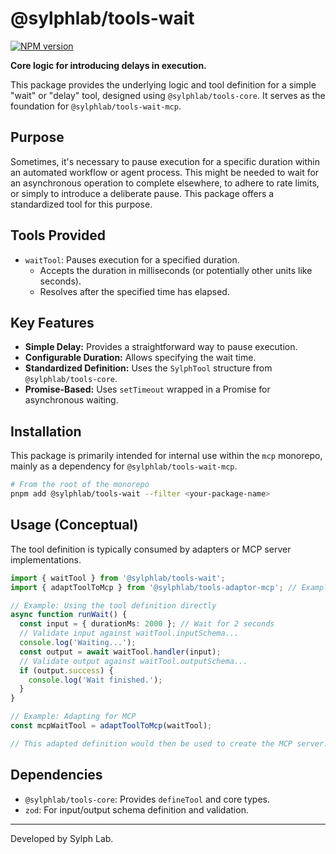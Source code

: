 # @sylphlab/tools-wait

[![NPM version](https://img.shields.io/npm/v/@sylphlab/tools-wait?style=flat-square)](https://www.npmjs.com/package/@sylphlab/tools-wait)

**Core logic for introducing delays in execution.**

This package provides the underlying logic and tool definition for a simple "wait" or "delay" tool, designed using `@sylphlab/tools-core`. It serves as the foundation for `@sylphlab/tools-wait-mcp`.

## Purpose

Sometimes, it's necessary to pause execution for a specific duration within an automated workflow or agent process. This might be needed to wait for an asynchronous operation to complete elsewhere, to adhere to rate limits, or simply to introduce a deliberate pause. This package offers a standardized tool for this purpose.

## Tools Provided

*   `waitTool`: Pauses execution for a specified duration.
    *   Accepts the duration in milliseconds (or potentially other units like seconds).
    *   Resolves after the specified time has elapsed.

## Key Features

*   **Simple Delay:** Provides a straightforward way to pause execution.
*   **Configurable Duration:** Allows specifying the wait time.
*   **Standardized Definition:** Uses the `SylphTool` structure from `@sylphlab/tools-core`.
*   **Promise-Based:** Uses `setTimeout` wrapped in a Promise for asynchronous waiting.

## Installation

This package is primarily intended for internal use within the `mcp` monorepo, mainly as a dependency for `@sylphlab/tools-wait-mcp`.

```bash
# From the root of the monorepo
pnpm add @sylphlab/tools-wait --filter <your-package-name>
```

## Usage (Conceptual)

The tool definition is typically consumed by adapters or MCP server implementations.

```typescript
import { waitTool } from '@sylphlab/tools-wait';
import { adaptToolToMcp } from '@sylphlab/tools-adaptor-mcp'; // Example adapter

// Example: Using the tool definition directly
async function runWait() {
  const input = { durationMs: 2000 }; // Wait for 2 seconds
  // Validate input against waitTool.inputSchema...
  console.log('Waiting...');
  const output = await waitTool.handler(input);
  // Validate output against waitTool.outputSchema...
  if (output.success) {
    console.log('Wait finished.');
  }
}

// Example: Adapting for MCP
const mcpWaitTool = adaptToolToMcp(waitTool);

// This adapted definition would then be used to create the MCP server.
```

## Dependencies

*   `@sylphlab/tools-core`: Provides `defineTool` and core types.
*   `zod`: For input/output schema definition and validation.

---

Developed by Sylph Lab.